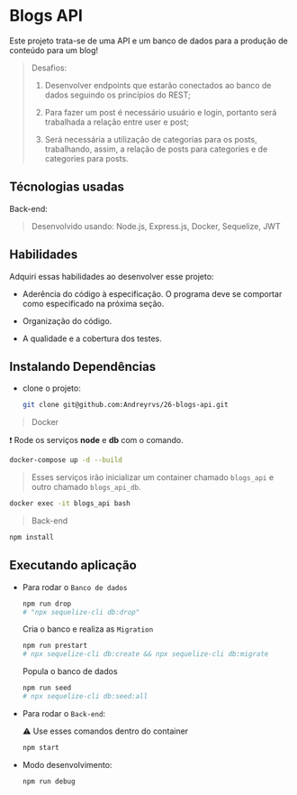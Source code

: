 # Blogs API

Este projeto trata-se de uma API e um banco de dados para a produção de conteúdo para um blog!

> Desafios:
>
>  1. Desenvolver endpoints que estarão conectados ao banco de dados seguindo os princípios do REST;
>
>  2. Para fazer um post é necessário usuário e login, portanto será trabalhada a relação entre user e post;
>
>  3. Será necessária a utilização de categorias para os posts, trabalhando, assim, a relação de posts para categories e de categories para posts.
>

## Técnologias usadas

Back-end:
> Desenvolvido usando: Node.js, Express.js, Docker, Sequelize, JWT

## Habilidades

Adquiri essas habilidades ao desenvolver esse projeto:

- Aderência do código à especificação. O programa deve se comportar como especificado na próxima seção.

- Organização do código.

- A qualidade e a cobertura dos testes.

<!-- ## Preview da Aplicação

| ![Login](./aplicacao-) | ![Home](./aplicacao-) |
| ----------- | ----------- | -->

## Instalando Dependências

- clone o projeto:

  ```bash
  git clone git@github.com:Andreyrvs/26-blogs-api.git
  ```

> Docker

  :heavy_exclamation_mark: Rode os serviços **node** e **db** com o comando.

  ```bash
  docker-compose up -d --build
  ```

  > Esses serviços irão inicializar um container chamado `blogs_api` e outro chamado `blogs_api_db`.

  ```bash
  docker exec -it blogs_api bash
  ```

> Back-end

  ```bash
  npm install
  ```

## Executando aplicação

- Para rodar o `Banco de dados`

  ```bash
  npm run drop
  # "npx sequelize-cli db:drop"
  ```

  Cria o banco e realiza as `Migration`

  ```bash
  npm run prestart
  # npx sequelize-cli db:create && npx sequelize-cli db:migrate
  ```

  Popula o banco de dados

  ```bash
  npm run seed
  # npx sequelize-cli db:seed:all
  ```

- Para rodar o `Back-end`:

  :warning: Use esses comandos dentro do container

  ```bash
  npm start
  ```

- Modo desenvolvimento:

  ```bash
  npm run debug
  ```
